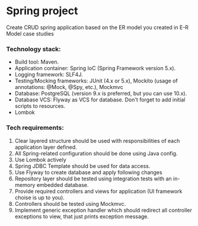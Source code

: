 # Spring project
Create CRUD spring application based on the ER model you created in E-R Model case studies 

### Technology stack:

* Build tool: Maven.
* Application container: Spring IoC (Spring Framework version 5.x).
* Logging framework: SLF4J.
* Testing/Mocking frameworks: JUnit (4.x or 5.x), Mockito (usage of annotations: @Mock, @Spy, etc.), Mockmvc
* Database: PostgreSQL (version 9.x is preferred, but you can use 10.x).
* Database VCS: Flyway as VCS for database. Don't forget to add initial scripts to resources.
* Lombok
### Tech requirements:

1. Clear layered structure should be used with responsibilities of each application layer defined.
2. All Spring-related configuration should be done using Java config.
3. Use Lombok actively
4. Spring JDBC Template should be used for data access. 
5. Use Flyway to create database and apply following changes
6. Repository layer should be tested using integration tests with an in-memory embedded database.
7. Provide required controllers and views for application (UI framework choise is up to you).
8. Controllers should be tested using Mockmvc.
9. Implement generic exception handler which should redirect all controller exceptions to view, that just prints exception message.